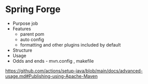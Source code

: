 # Spring Forge

- Purpose job
- Features
  - parent pom
  - auto config
  - formatting and other plugins included by default
- Structure
- Usage
- Odds and ends - mvn.config , makefile

https://github.com/actions/setup-java/blob/main/docs/advanced-usage.md#Publishing-using-Apache-Maven
